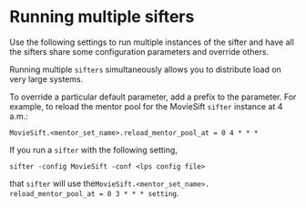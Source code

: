 # Running multiple sifters

Use the following settings to run multiple instances of the sifter and have all the sifters share some configuration parameters and override others.

Running multiple `sifters` simultaneously allows you to distribute load on very large systems.

To override a particular default parameter, add a prefix to the parameter. For example, to reload the mentor pool for the MovieSift `sifter` instance at 4 a.m.:

```
MovieSift.<mentor_set_name>.reload_mentor_pool_at = 0 4 * * *
```

If you run a `sifter` with the following setting,

```
sifter -config MovieSift -conf <lps config file>
```

that `sifter` will use the`MovieSift.<mentor_set_name>. reload_mentor_pool_at = 0 3 * * * setting`.


